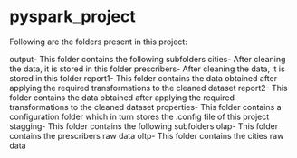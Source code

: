 # pyspark_project
 Following are the folders present in this project:
 
 output- This folder contains the following subfolders
                   cities- After cleaning the data, it is stored in this folder
                   prescribers- After cleaning the data, it is stored in this folder
                   report1- This folder contains the data obtained after applying the required transformations to the cleaned dataset
                   report2- This folder contains the data obtained after applying the required transformations to the cleaned dataset
properties- This folder contains a configuration folder which in turn stores the .config file of this project
stagging- This folder contains the following subfolders
                    olap- This folder contains the prescribers raw data
                    oltp- This folder contains the cities raw data

